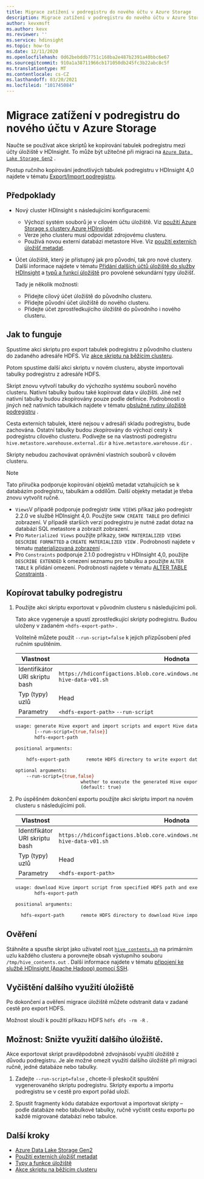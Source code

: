 ```yaml
---
title: Migrace zatížení v podregistru do nového účtu v Azure Storage
description: Migrace zatížení v podregistru do nového účtu v Azure Storage
author: kevxmsft
ms.author: kevx
ms.reviewer: ''
ms.service: hdinsight
ms.topic: how-to
ms.date: 12/11/2020
ms.openlocfilehash: 0d62bebddb7751c168ba2e487b2391a40bbc6e67
ms.sourcegitcommit: 910a1a38711966cb171050db245fc3b22abc8c5f
ms.translationtype: MT
ms.contentlocale: cs-CZ
ms.lasthandoff: 03/20/2021
ms.locfileid: "101745084"
---
```

# <a name="hive-workload-migration-to-new-account-in-azure-storage"></a>Migrace zatížení v podregistru do nového účtu v Azure Storage

Naučte se používat akce skriptů ke kopírování tabulek podregistru mezi účty úložiště v HDInsight. To může být užitečné při migraci na [`Azure Data Lake Storage Gen2`](../hdinsight-hadoop-use-data-lake-storage-gen2.md) .

Postup ručního kopírování jednotlivých tabulek podregistru v HDInsight 4,0 najdete v tématu [Export/Import podregistru](https://cwiki.apache.org/confluence/display/Hive/LanguageManual+ImportExport).

## <a name="prerequisites"></a>Předpoklady

* Nový cluster HDInsight s následujícími konfiguracemi:
  * Výchozí systém souborů je v cílovém účtu úložiště. Viz [použití Azure Storage s clustery Azure HDInsight](../hdinsight-hadoop-use-blob-storage.md).
  * Verze jeho clusteru musí odpovídat zdrojovému clusteru.
  * Používá novou externí databázi metastore Hive. Viz [použití externích úložišť metadat](../hdinsight-use-external-metadata-stores.md#select-a-custom-metastore-during-cluster-creation).
* Účet úložiště, který je přístupný jak pro původní, tak pro nové clustery. Další informace najdete v tématu [Přidání dalších účtů úložiště do služby HDInsight](../hdinsight-hadoop-add-storage.md) a [typů a funkcí úložiště](../hdinsight-hadoop-compare-storage-options.md#storage-types-and-features) pro povolené sekundární typy úložišť.

    Tady je několik možností:
  * Přidejte cílový účet úložiště do původního clusteru.
  * Přidejte původní účet úložiště do nového clusteru.
  * Přidejte účet zprostředkujícího úložiště do původního i nového clusteru.

## <a name="how-it-works"></a>Jak to funguje

Spustíme akci skriptu pro export tabulek podregistru z původního clusteru do zadaného adresáře HDFS. Viz [akce skriptu na běžícím clusteru](../hdinsight-hadoop-customize-cluster-linux.md#script-action-to-a-running-cluster).

Potom spustíme další akci skriptu v novém clusteru, abyste importovali tabulky podregistru z adresáře HDFS.

Skript znovu vytvoří tabulky do výchozího systému souborů nového clusteru. Nativní tabulky budou také kopírovat data v úložišti. Jiné než nativní tabulky budou zkopírovány pouze podle definice. Podrobnosti o jiných než nativních tabulkách najdete v tématu [obslužné rutiny úložiště podregistru](https://cwiki.apache.org/confluence/display/Hive/StorageHandlers) .

Cesta externích tabulek, které nejsou v adresáři skladu podregistru, bude zachována. Ostatní tabulky budou zkopírovány do výchozí cesty k podregistru cílového clusteru. Podívejte se na vlastnosti podregistru `hive.metastore.warehouse.external.dir` a `hive.metastore.warehouse.dir` .

Skripty nebudou zachovávat oprávnění vlastních souborů v cílovém clusteru.

> [!NOTE]
>
> Tato příručka podporuje kopírování objektů metadat vztahujících se k databázím podregistru, tabulkám a oddílům. Další objekty metadat je třeba znovu vytvořit ručně.
>
> * `Views`V případě podporuje podregistr `SHOW VIEWS` příkaz jako podregistr 2.2.0 ve službě HDInsight 4,0. Použijte `SHOW CREATE TABLE` pro definici zobrazení. V případě starších verzí podregistru je nutné zadat dotaz na databázi SQL metastore a zobrazit zobrazení.
> * Pro `Materialized Views` použijte příkazy, `SHOW MATERIALIZED VIEWS` `DESCRIBE FORMATTED` a `CREATE MATERIALIZED VIEW` . Podrobnosti najdete v tématu [materializovaná zobrazení](https://cwiki.apache.org/confluence/display/Hive/Materialized+views) .
> * Pro `Constraints` podporuje 2.1.0 podregistru v HDInsight 4,0, použijte `DESCRIBE EXTENDED` k omezení seznamu pro tabulku a použijte `ALTER TABLE` k přidání omezení. Podrobnosti najdete v tématu [ALTER TABLE Constraints](https://cwiki.apache.org/confluence/display/Hive/LanguageManual+DDL#LanguageManualDDL-AlterTableConstraints) .

## <a name="copy-hive-tables"></a>Kopírovat tabulky podregistru

1. Použijte akci skriptu exportovat v původním clusteru s následujícími poli.

    Tato akce vygeneruje a spustí zprostředkující skripty podregistru. Budou uloženy v zadaném `<hdfs-export-path>` .

    Volitelně můžete použít `--run-script=false` k jejich přizpůsobení před ručním spuštěním.

    |Vlastnost | Hodnota |
    |---|---|
    |Identifikátor URI skriptu bash|`https://hdiconfigactions.blob.core.windows.net/linuxhivemigrationv01/export-hive-data-v01.sh`|
    |Typ (typy) uzlů|Head|
    |Parametry|`<hdfs-export-path>` `--run-script`|

    ```sh
    usage: generate Hive export and import scripts and export Hive data to specified HDFS path
           [--run-script={true,false}]
           hdfs-export-path

    positional arguments:

        hdfs-export-path      remote HDFS directory to write export data to

    optional arguments:
        --run-script={true,false}
                            whether to execute the generated Hive export script
                            (default: true)
    ```

2. Po úspěšném dokončení exportu použijte akci skriptu import na novém clusteru s následujícími poli.

    |Vlastnost | Hodnota |
    |---|---|
    |Identifikátor URI skriptu bash|`https://hdiconfigactions.blob.core.windows.net/linuxhivemigrationv01/import-hive-data-v01.sh`|
    |Typ (typy) uzlů|Head|
    |Parametry|`<hdfs-export-path>`|

    ```sh
    usage: download Hive import script from specified HDFS path and execute it
           hdfs-export-path

    positional arguments:

      hdfs-export-path      remote HDFS directory to download Hive import script from

    ```

## <a name="verification"></a>Ověření

Stáhněte a spusťte skript jako uživatel root [`hive_contents.sh`](https://hdiconfigactions.blob.core.windows.net/linuxhivemigrationv01/hive_contents.sh) na primárním uzlu každého clusteru a porovnejte obsah výstupního souboru `/tmp/hive_contents.out` . Další informace najdete v tématu [připojení ke službě HDInsight (Apache Hadoop) pomocí SSH](../hdinsight-hadoop-linux-use-ssh-unix.md).

## <a name="cleanup-additional-storage-usage"></a>Vyčištění dalšího využití úložiště

Po dokončení a ověření migrace úložiště můžete odstranit data v zadané cestě pro export HDFS.

Možnost slouží k použití příkazu HDFS `hdfs dfs -rm -R` .

## <a name="option-reduce-additional-storage-usage"></a>Možnost: Snižte využití dalšího úložiště.

Akce exportovat skript pravděpodobně zdvojnásobí využití úložiště z důvodu podregistru. Je ale možné omezit využití dalšího úložiště při migraci ručně, jedné databáze nebo tabulky.

1. Zadejte `--run-script=false` , chcete-li přeskočit spuštění vygenerovaného skriptu podregistru. Skripty exportu a importu podregistru se v cestě pro export pořád uloží.

2. Spustit fragmenty kódu databáze exportovat a importovat skripty – podle databáze nebo tabulkové tabulky, ručně vyčistit cestu exportu po každé migrované databázi nebo tabulce.

## <a name="next-steps"></a>Další kroky

* [Azure Data Lake Storage Gen2](../hdinsight-hadoop-use-data-lake-storage-gen2.md)
* [Použití externích úložišť metadat](../hdinsight-use-external-metadata-stores.md#select-a-custom-metastore-during-cluster-creation)
* [Typy a funkce úložiště](../hdinsight-hadoop-compare-storage-options.md#storage-types-and-features)
* [Akce skriptu na běžícím clusteru](../hdinsight-hadoop-customize-cluster-linux.md#script-action-to-a-running-cluster)
